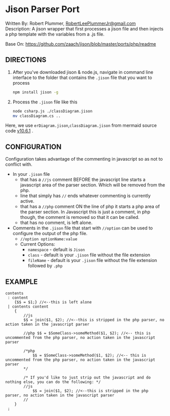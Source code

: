 # Jison Parser Port

Written By: Robert Plummer, <RobertLeePlummerJr@gmail.com>  
Description: A jison wrapper that first processes a jison file and then injects a php template with the variables from a .js file.

Base On: <https://github.com/zaach/jison/blob/master/ports/php/readme>

## DIRECTIONS

1. After you've downloaded jison & node.js, navigate in command line interface to the folder that contains the `.jison` file that you want to process

    ```bash
    npm install jison -g
    ```

1. Process the `.jison` file like this

    ```bash
    node csharp.js ./classDiagram.jison 
    mv classDiagram.cs ..
    ```

Here, we use `erDiagram.jison`,`classDiagram.jison` from mermaid source code [v10.6.1](https://github.com/mermaid-js/mermaid/tree/v10.6.1/packages/mermaid/src/diagrams) .

## CONFIGURATION

Configuration takes advantage of the commenting in javascript so as not to conflict with.

- In your `.jison` file
  - that has a `//js` comment BEFORE the javascript line starts a javascript area of the parser section.  Which will be removed from the php.
  - line that simply has `//` ends whatever commenting is currently active.
  - that has a `//php` comment ON the line of php it starts a php area of the parser section.  In Javascript this is just a comment, in php though, the comment is removed so that it can be called.
  - that has no comment, is left alone.
- Comments in the `.jison` file that start with `//option` can be used to configure the output of the php file.
  - `//option optionName:value`
  - Current Options:
    - `namespace` - default is `Jison`
    - `class` - default is your `.jison` file without the file extension
    - `fileName` - default is your `.jison` file without the file extension followed by `.php`

## EXAMPLE

```plain
contents
 : content
	{$$ = $1;} //<--this is left alone
 | contents content
	{
	    //js
		$$ = join($1, $2); //<--this is stripped in the php parser, no action taken in the javascript parser
		
		//php $$ = $SomeClass->someMethod($1, $2); //<-- this is uncommented from the php parser, no action taken in the javascript parser

		/*php
		    $$ = $SomeClass->someMethod($1, $2); //<-- this is uncommented from the php parser, no action taken in the javascript parser
		*/

        /* If you'd like to just strip out the javascript and do nothing else, you can do the following: */
		//js
		    $$ = join($1, $2); //<--this is stripped in the php parser, no action taken in the javascript parser
		//
	}
 ;
```
